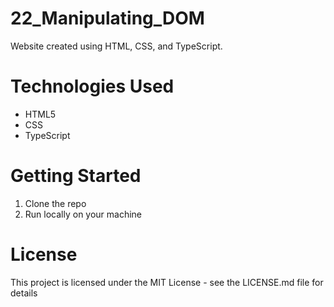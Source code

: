 # 22_Manipulating_DOM 
Website created using HTML, CSS, and TypeScript.

# Technologies Used
- HTML5
- CSS
- TypeScript

# Getting Started

1. Clone the repo
2. Run locally on your machine

# License
This project is licensed under the MIT License - see the LICENSE.md file for details

